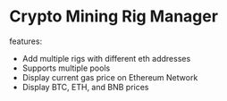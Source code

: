 # Crypto Mining Rig Manager
features: 
- Add multiple rigs with different eth addresses
- Supports multiple pools
- Display current gas price on Ethereum Network
- Display BTC, ETH, and BNB prices


